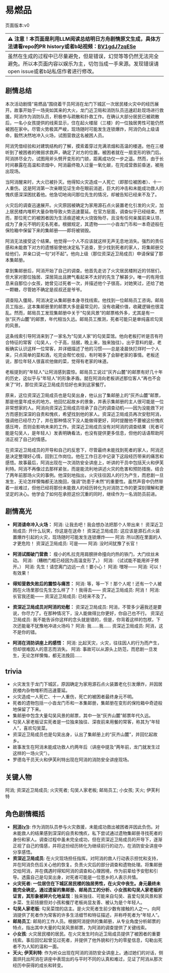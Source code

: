 # 易燃品
页面版本:v0
 

| :warning: 注意！本页面是利用LLM阅读总结明日方舟剧情原文生成，具体方法请看repo的PR history或者b站视频：[BV1gdJ7zqESe](https://www.bilibili.com/video/BV1gdJ7zqESe/)         |
|:----------------------------|
| 虽然在生成的过程中已尽量避免，但是错误，幻觉等等仍然无法完全避免。所以本页面内容以娱乐为主，切勿当成一手来源。发现错误请open issue或者b站私信作者进行修改。|



## 剧情总结
本次活动剧情“易燃品”围绕着干员阿消在龙门下城区一次居民楼火灾中的经历展开。故事开始于一场突如其来的大火，龙门近卫局和消防队员迅速赶赴现场进行救援。阿消作为消防队员，积极参与疏散和扑救工作。在确认大部分居民已被疏散后，一名小女孩提供的线索显示，住在起火楼层（三楼）的一位独居男性可能仍然被困在家中。尽管火势极其严峻，现场随时可能发生连锁爆炸，阿消仍向上级请命，毅然决然地冲入火场，试图营救这名被困人员。

阿消凭借经验和对建筑结构的了解，摸索着穿过充满浓烟和高温的楼道。他在三楼听到了被困者的微弱求救声，确定了对方的位置。被困者就在一扇变形的铁门后。阿消拼尽全力，试图用斧头劈开变形的门锁，距离成功仅一步之遥。然而，由于长时间暴露在高温和浓烟中，阿消最终吸入过量一氧化碳，在完成营救前昏迷，被拖出现场。

当阿消醒来时，大火已被扑灭。他得知火灾造成一人死亡（即那位被困者）、十一人重伤。这是阿消第一次亲眼见证生命在眼前消逝，巨大的冲击和未能成功救人的愧疚感深深困扰着他。他急切地询问那位先生的情况，却被告知已经来不及了。

火灾后的调查迅速展开。火灾原因被确定为家用源石点火装置老化引发的火灾，加上居民楼内堆积大量杂物导致火势迅速蔓延。在官方层面，调查似乎已经结束。然而，那位死亡的被困者因为生活痕迹被大火烧毁殆尽，且没有任何亲属前来认领，成为了身元不明的无名死者。根据规定，其遗物——一小沓龙门币和一本奇迹般在保险箱中保留下来的集邮册——即将被销毁。

阿消无法接受这个结果。他觉得一个人不应该就这样无声无息地消失。强烈的责任感和未能救下对方的遗憾驱使他决定私下追查，至少找到死者的家人，将集邮册交给他们，并亲口说一句“对不起”。他向上级（那位资深近卫局成员）申请保留了那本集邮册。

拿到集邮册后，阿消开始了自己的调查。他首先走访了火灾居民楼附近的邻居们，但大家对那位独居、深居简出且脾气看起来不太好的先生了解甚少。唯一的有用信息来自那位小女孩，她曾见过死者一次，并描述他个子很高，对她笑过，还给了她一颗糖，尽管她不确定是叔叔还是爷爷。

调查陷入僵局，阿消决定从集邮册本身寻找线索。他找到一位邮局员工咨询。邮局员工指出，这本集邮册里的邮票大多是最常见的，没有收藏价值，收藏逻辑也很混乱。然而，邮局员工发现集邮册中关于“勾吴风景”的邮票格外多，尤其是有一张“灰齐山麓”的邮票，年代相当久远。邮局员工推测，死者可能只是单纯喜欢勾吴的风景。

这条线索引导阿消来到了一家名为“勾吴人家”的勾吴菜馆。他向老板打听是否有符合特征的常客（勾吴人，个子高，拮据，晚上来，独来独往）。出乎意料的是，老板确实认识这样一位常客，并详细描述了他的习惯——总是凌晨快打烊时一个人来，只点简单的菜和酒，吃完会帮忙收拾，有时喝多了会聊老家的事情。老板还说，那位年轻人很喜欢他做的菜，觉得有老家的味道。

老板提到的“年轻人”让阿消感到震惊。邮局员工说过“灰齐山麓”的邮票有好几十年的历史，这似乎与“年轻人”的形象矛盾。就在阿消向老板讲述那位客人“再也不会来了”时，那位资深近卫局成员恰好也来到这家餐厅。

原来，这位资深近卫局成员也是勾吴出身，他认出了集邮册上的“灰齐山麓”邮票，那是他童年成长的地方。他回忆起故乡的景象，并表示集邮册的主人很可能是一位非常想家的人。阿消向资深近卫局成员坦承了自己的调查动机——因为没能救下对方而感到深深的自责和愧疚，希望找到他的家人。资深近卫局成员再次安慰阿消，强调他已经尽力了，并在那种情况下没人能做得更好，同时提醒他不要被这份愧疚感压垮，否则会影响未来的工作。资深近卫局成员没有对阿消的调查结果（死者可能是勾吴人，是年轻人）发表明确看法，也没有提供更多信息，但他的话语帮助阿消正视了自己的情感。

在资深近卫局成员的开导和自己的反思下，尽管最终未能找到死者的家人，阿消还是决定整理好心情，回到工作岗位。他在工作日志中记录下这段经历带来的痛苦和感悟。故事最后，阿消出现在一次消防安全讲座上，听讲的干员中包括天火和伊芙利特。阿消不再像过去那样紧张，而是能流利地讲述火灾的危害和预防措施，结合了两年前那场火灾的事例。他深刻地指出，火灾往往因人的行为产生，而悲剧一旦发生，无论怎样懊悔都无法挽回，强调“防患于未然”的重要性。虽然声音中仍然带着一丝难过，但他已经将那份未能救人的经历转化为对消防工作的更深刻理解和更坚定的决心。他学会了如何在承担这份沉重的同时，继续作为一名消防员前进。
## 剧情高光
*   **阿消请命冲入火场：**
    阿消: 让我去吧！我会想办法把那个人带出来！
    资深近卫局成员: 开什么玩笑，你这是在送命！
    资深近卫局成员: 这应该是源石点火装置爆炸引起的火灾，现场随时可能发生连锁爆炸——
    阿消: 所以困在里面的人才更危险！
    资深近卫局成员: 可是——
    阿消: 没时间犹豫了长官！

*   **阿消试图破门营救：**
    瘦小的札拉克用肩膀拼命撞向灼热的铁门，大门纹丝未动。
    阿消: （糟糕门框已经因为高温变形了。）
    阿消: （试试能不能用斧子劈开。）
    阿消: 先生！请您离门边远一点！要小心！
    阿消: 嘿呀——
    阿消: 可以！有效果！

*   **得知营救失败后的震惊与痛苦：**
    阿消: 等，等一下！那个人呢！还有一个人被困在火场里那位先生怎么样了？！我得去——
    资深近卫局成员: 阿消！
    阿消: 长官我还能——
    资深近卫局成员: 已经来不及了。

*   **资深近卫局成员对阿消的劝慰：**
    资深近卫局成员: 阿消，不管多少遍我还是要说，你尽力了。在那种情况下，没人能做得比你更好，你自己也不行。
    资深近卫局成员: 我不能告诉你这样的念头就是错的，但是，你背着这样的包袱，下次还能毫不犹豫地冲进火场吗？
    阿消: 我......我......
    资深近卫局成员: 阿消，这不是你的错。

*   **阿消在消防讲座上的感悟：**
    阿消: 比起天灾，火灾，往往因人的行为而产生，但却很难因人的意志而消失。
    阿消: 事故可以从源头上防范，而悲剧一旦发生，无论怎样懊悔，都无法挽回......
## trivia
*   火灾发生于龙门下城区，原因确定为家用源石点火装置老化引发爆炸，并因居民楼内杂物堆积而迅速蔓延。
*   火灾造成一人死亡、十一人重伤，死亡的被困者最终身元不明。
*   死者的遗物包括一小沓龙门币和一本集邮册，集邮册在变形的保险箱中奇迹般地保留了下来。
*   集邮册中包含大量勾吴风景的邮票，其中一张“灰齐山麓”邮票年代久远。
*   勾吴人家老板证实死者是一位独来独往、深夜前来用餐的常客，称其为“年轻人”，喜欢勾吴菜。
*   资深近卫局成员也是勾吴出身，认出了集邮册上的“灰齐山麓”，并回忆起故乡。
*   故事发生在阿消未能成功救人约两年后（讲座中提及“两年前，龙门就发生过这样的一场火灾”）。
*   罗德岛干员天火和伊芙利特出现在阿消的消防安全讲座现场。
## 关键人物
阿消; 资深近卫局成员; 火灾死者; 勾吴人家老板; 邮局员工; 小女孩; 天火; 伊芙利特
## 角色剧情概括
-   **[阿消](../char_v3/char_277_sqrrel.md)([v1](../chars/char_277_sqrrel.md))**: 作为消防队员参与火灾救援，未能成功救出被困者并因此负伤。对未能救人的结果感到深深的自责和愧疚，私下尝试通过遗物集邮册寻找死者的身份和家人。调查过程中虽未完全成功，但在资深近卫局成员的开导下，逐渐正视了自己的情感，并将这份经历转化为继续前行的动力，在消防安全讲座中分享感悟。
-   **资深近卫局成员**: 在火灾现场担任指挥。对阿消的救人行动表示担忧和支持，并在阿消负伤后关心他的恢复。负责火灾后的部分调查和遗物处理。将集邮册交给阿消，并在偶遇时得知阿消的调查和心理困境，作为前辈给予安慰和引导。透露自己是勾吴出身，对死者可能是一位思乡的人表示共情。
-   **火灾死者: 一位居住在下城区居民楼的独居男性，在火灾中丧生。身元最终未能完全确定。通过遗留的集邮册、邮局员工的分析、小女孩和勾吴人家老板的证言，其形象被碎片化地呈现**：独来独往、可能来自勾吴、喜爱勾吴风景和家乡菜、生前拮据但对小孩和餐厅老板尚显友善、被认为是个年轻人。
-   **勾吴人家老板**: 勾吴菜馆的店主。是火灾死者生前少数有接触的人之一。向阿消提供了死者作为常客的许多生活细节和特征描述，并称呼死者为“年轻人”。
-   **邮局员工**: 邮局的工作人员。根据阿消提供的集邮册，从专业角度分析邮票的特点，指出其中大量的勾吴风景邮票，为阿消的调查提供了关键线索。
-   **小女孩**: 火灾居民楼的居民。在火灾发生时向近卫局成员提供了被困者的重要线索。事后回忆起曾见过死者，并提供了他外貌和行为的零星信息，勾勒出死者不为人知的温和一面。
-   **天火; 伊芙利特**: 作为听众出现在阿消的消防安全讲座上。通过她们的对话，侧面烘托出阿消在讲座中表现出的与平时不同的认真和难过，见证了阿消从那次经历中获得的成长和转变。